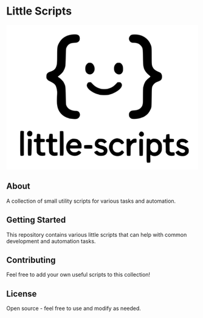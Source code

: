 # Little Scripts

![Little Scripts Logo](little-scripts.svg)

## About

A collection of small utility scripts for various tasks and automation.

## Getting Started

This repository contains various little scripts that can help with common development and automation tasks.

## Contributing

Feel free to add your own useful scripts to this collection!

## License

Open source - feel free to use and modify as needed. 
